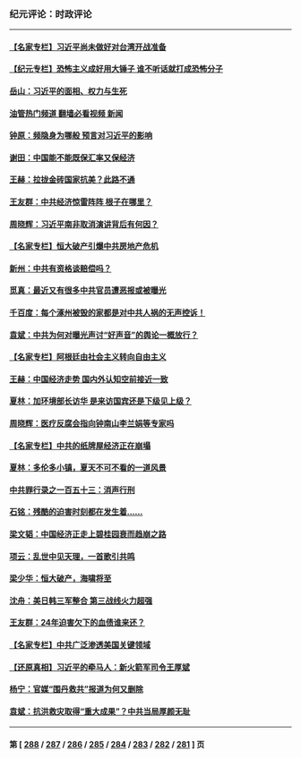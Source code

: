 ### 纪元评论：时政评论
---
#### [【名家专栏】习近平尚未做好对台湾开战准备](../../pages/nsc1025/n14060479.md?08250330) 
#### [【纪元专栏】恐怖主义成好用大锤子 谁不听话就打成恐怖分子](../../pages/nsc1025/n14060609.md?08250330) 
#### [岳山：习近平的面相、权力与生死](../../pages/nsc1025/n14060120.md?08250330) 
#### [油管热门频道 翻墙必看视频 新闻](ok?08250330)
#### [钟原：频隐身为哪般 预言对习近平的影响](../../pages/nsc1025/n14059884.md?08250330) 
#### [谢田：中国能不能既保汇率又保经济](../../pages/nsc1025/n14060231.md?08250330) 
#### [王赫：拉拢金砖国家抗美？此路不通](../../pages/nsc1025/n14059944.md?08250330) 
#### [王友群：中共经济惊雷阵阵 根子在哪里？](../../pages/nsc1025/n14059821.md?08250330) 
#### [周晓辉：习近平南非取消演讲背后有何因？](../../pages/nsc1025/n14059851.md?08250330) 
#### [【名家专栏】恒大破产引爆中共房地产危机](../../pages/nsc1025/n14059638.md?08250330) 
#### [新州：中共有资格谈赔偿吗？](../../pages/nsc1025/n14059467.md?08250330) 
#### [觅真：最近又有很多中共官员遭恶报或被曝光](../../pages/nsc1025/n14059459.md?08250330) 
#### [千百度：每个涿州被毁的家都是对中共人祸的无声控诉！](../../pages/nsc1025/n14059433.md?08250330) 
#### [袁斌：中共为何对曝光声讨“好声音”的舆论一概放行？](../../pages/nsc1025/n14059414.md?08250330) 
#### [【名家专栏】阿根廷由社会主义转向自由主义](../../pages/nsc1025/n14058887.md?08250330) 
#### [王赫：中国经济走势 国内外认知空前接近一致](../../pages/nsc1025/n14058434.md?08250330) 
#### [夏林：加环境部长访华 是来访国宾还是下级见上级？](../../pages/nsc1025/n14059009.md?08250330) 
#### [周晓辉：医疗反腐会指向钟南山李兰娟等专家吗](../../pages/nsc1025/n14058396.md?08250330) 
#### [【名家专栏】中共的纸牌屋经济正在崩塌](../../pages/nsc1025/n14058346.md?08250330) 
#### [夏林：多伦多小镇，夏天不可不看的一道风景](../../pages/nsc1025/n14056165.md?08250330) 
#### [中共罪行录之一百五十三：消声行刑](../../pages/nsc1025/n14058066.md?08250330) 
#### [石铭：残酷的迫害时刻都在发生着……](../../pages/nsc1025/n14058030.md?08250330) 
#### [梁文韬：中国经济正走上碧桂园衰而趋崩之路](../../pages/nsc1025/n14058022.md?08250330) 
#### [项云：乱世中见天理，一首歌引共鸣](../../pages/nsc1025/n14057968.md?08250330) 
#### [梁少华：恒大破产，海啸将至](../../pages/nsc1025/n14057954.md?08250330) 
#### [沈舟：美日韩三军整合 第三战线火力超强](../../pages/nsc1025/n14057779.md?08250330) 
#### [王友群：24年迫害欠下的血债谁来还？](../../pages/nsc1025/n14057739.md?08250330) 
#### [【名家专栏】中共广泛渗透美国关键领域](../../pages/nsc1025/n14057486.md?08250330) 
#### [【还原真相】习近平的牵马人：新火箭军司令王厚斌](../../pages/nsc1025/n14057261.md?08250330) 
#### [杨宁：官媒“围丹救共”报道为何又删除](../../pages/nsc1025/n14057541.md?08250330) 
#### [袁斌：抗洪救灾取得“重大成果”？中共当局厚颜无耻](../../pages/nsc1025/n14057395.md?08250330) 

---
#### 第 [ [288](./288.md?08250330) / [287](./287.md?08250330) / [286](./286.md?08250330) / [285](./285.md?08250330) / [284](./284.md?08250330) / [283](./283.md?08250330) / [282](./282.md?08250330) / [281](./281.md?08250330) ] 页
